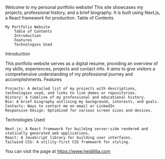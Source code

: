 

Welcome to my personal portfolio website! This site showcases my projects, professional history, and a brief biography. It is built using Next.js, a React framework for production.
Table of Contents

    My Portfolio Website
        Table of Contents
        Introduction
        Features
        Technologies Used

Introduction

This portfolio website serves as a digital resume, providing an overview of my skills, experiences, projects and contact info. It aims to give visitors a comprehensive understanding of my professional journey and accomplishments.
Features

    Projects: A detailed list of my projects with descriptions, technologies used, and links to live demos or repositories.
    History: A timeline of my professional and educational history.
    Bio: A brief biography outlining my background, interests, and goals.
    Contacts: Ways to contact me on email or LinkedIn
    Responsive Design: Optimized for various screen sizes and devices.

Technologies Used

    Next.js: A React framework for building server-side rendered and statically generated web applications.
    React: A JavaScript library for building user interfaces.
    Tailwind CSS: A utility-first CSS framework for styling.


You can visit the page at https://www.heidililja.com
